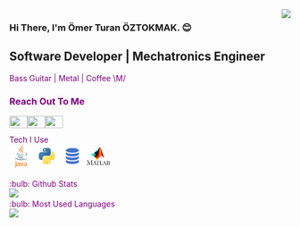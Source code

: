 <img src ="https://media1.giphy.com/media/xT9IgzoKnwFNmISR8I/giphy.gif?" aLign="right" >

### Hi There, I'm Ömer Turan ÖZTOKMAK. :blush:

## Software Developer | Mechatronics Engineer

<font color ="purple"> Bass Guitar | Metal | Coffee \M/ 

### Reach Out To Me
[<img height="22" width="32" src="https://cdn.jsdelivr.net/npm/simple-icons@v7/icons/gmail.svg" aLign = "left" />][Gmail]
[<img height="22" width="32" src="https://cdn.jsdelivr.net/npm/simple-icons@v7/icons/linkedin.svg" aLign = "left" />][LinkedIn]
[<img height="22" width="32" src="https://cdn.jsdelivr.net/npm/simple-icons@v7/icons/hackerrank.svg" aLign = "left" />][HackerRank]

[Gmail]:oztokmak13@gmail.com
[LinkedIn]:https://www.linkedin.com/in/%C3%B6mer-turan-%C3%B6ztokmak-a080221ab/
[HackerRank]:https://www.hackerrank.com/o_t_oztokmak

<br />
<br />
Tech I Use
<br />
<img height=42 src =https://raw.githubusercontent.com/github/explore/5b3600551e122a3277c2c5368af2ad5725ffa9a1/topics/java/java.png aLing = "left">
<img height=42 src =https://raw.githubusercontent.com/github/explore/5b3600551e122a3277c2c5368af2ad5725ffa9a1/topics/python/python.png  aLing = "left">
<img height=42 src =https://raw.githubusercontent.com/github/explore/5b3600551e122a3277c2c5368af2ad5725ffa9a1/topics/sql/sql.png  aLing = "left">
<img height=42 src =https://raw.githubusercontent.com/github/explore/5b3600551e122a3277c2c5368af2ad5725ffa9a1/topics/matlab/matlab.png  aLing = "left">
<br />
<br />

<summary>:bulb: Github Stats</summary>
<img src="https://github-readme-stats.vercel.app/api?username=oztokmak&theme=radical">



<summary>:bulb: Most Used Languages</summary>
<img src="https://github-readme-stats.vercel.app/api/top-langs/?username=&theme=radical">
